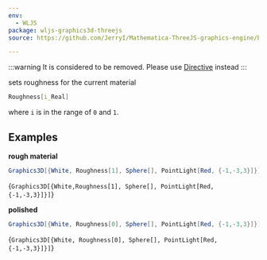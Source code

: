```yaml
---
env:
  - WLJS
package: wljs-graphics3d-threejs
source: https://github.com/JerryI/Mathematica-ThreeJS-graphics-engine/blob/dev/src/kernel.js

---
```

:::warning
It is considered to be removed. Please use [Directive](frontend/Reference/Graphics3D/Directive.md) instead
:::

sets roughness for the current material

```mathematica
Roughness[i_Real]
```

where `i` is in the range of `0` and `1`. 

## Examples

__rough material__
```mathematica
Graphics3D[{White, Roughness[1], Sphere[], PointLight[Red, {-1,-3,3}]}]
```

<Wl >{`Graphics3D[{White,Roughness[1], Sphere[], PointLight[Red, {-1,-3,3}]}]`}</Wl>

__polished__
```mathematica
Graphics3D[{White, Roughness[0], Sphere[], PointLight[Red, {-1,-3,3}]}]
```

<Wl >{`Graphics3D[{White, Roughness[0], Sphere[], PointLight[Red, {-1,-3,3}]}]`}</Wl>

